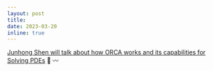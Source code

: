 ```yaml
---
layout: post
title: 
date: 2023-03-20 
inline: true
---
```


[Junhong Shen will talk about how ORCA works and its capabilities for Solving PDEs](projects/orca_pde_junhong/) :dash: :wavy_dash:
